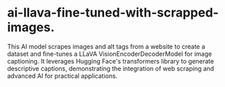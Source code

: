 # ai-llava-fine-tuned-with-scrapped-images.
This AI model scrapes images and alt tags from a website to create a dataset and fine-tunes a LLaVA VisionEncoderDecoderModel for image captioning. It leverages Hugging Face's transformers library to generate descriptive captions, demonstrating the integration of web scraping and advanced AI for practical applications.
